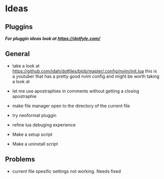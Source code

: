 # Ideas

## Pluggins
_**For pluggin ideas look at https://dotfyle.com/**_

## General
- take a look at https://github.com/jdah/dotfiles/blob/master/.config/nvim/init.lua this is a youtuber that has a pretty good nvim config and might be worth taking a look at

- let me use apostraphies in comments without getting a closing apostraphie

- make file manager open to the directory of the current file 

- try neoformat pluggin

- refine lua debuging experience 

- Make a setup script

- Make a uninstall script

## Problems
- current file spesific settings not working. Needs fixed


